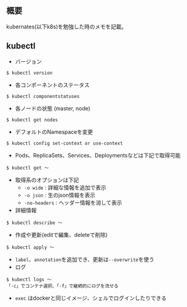 ## 概要
kubernates(以下k8s)を勉強した時のメモを記載。

## kubectl
* バージョン
```shell
$ kubectl version
```
* 各コンポーネントのステータス
```shell
$ kubectl componentstatuses
```
* 各ノードの状態 (master, node)
```shell
$ kubectl get nodes
```
* デフォルトのNamespaceを変更
```shell
$ kubectl config set-context or use-context
```
* Pods、ReplicaSets、Services、Deploymentsなどは下記で取得可能
```shell
$ kubectl get 〜
```
* 取得系のオプションは下記
  * `-o wide` : 詳細な情報を追加で表示
  * `-o json` : 生のjson情報を表示
  * `-no-headers` : ヘッダー情報を消して表示
* 詳細情報
```shell
$ kubectl describe 〜
```
* 作成や更新(editで編集、deleteで削除)
```shell
$ kubectl apply 〜
```
* `label`、`annotation`を追加でき、更新は`--overwrite`を使う
* ログ
```shell
$ kubectl logs 〜
「-c」でコンテナ選択、「-f」で継続的にログを流せる
```
* `exec` はdockerと同じイメージ、シェルでログインしたりできる
